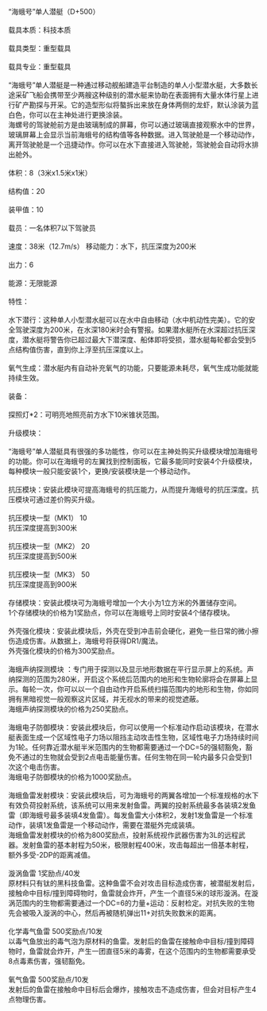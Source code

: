 <title>“海蛾号”单人潜艇</title>
<meta name="GENERATOR" content="WinCHM">
<meta http-equiv="Content-Type" content="text/html; charset=gb2312">
<br>“海蛾号”单人潜艇（D+500） 
<br>
<br>载具本质：科技本质 
<br>
<br>载具类型：重型载具 
<br>
<br>载具专业：重型载具 
<br>
<br>“海蛾号”单人潜艇是一种通过移动舰船建造平台制造的单人小型潜水艇，大多数长途采矿飞船会携带至少两艘这种级别的潜水艇来协助在表面拥有大量水体行星上进行矿产勘探与开采。它的造型形似将螯拆出来放在身体两侧的龙虾，默认涂装为蓝白色，你可以在主神处进行更换涂装。 
<br>海螺号的驾驶舱前方是由玻璃制成的屏幕，你可以通过玻璃直接观察水中的世界，玻璃屏幕上会显示当前海蛾号的结构值等各种数据。进入驾驶舱是一个移动动作，离开驾驶舱是一个迅捷动作。你可以在水下直接进入驾驶舱，驾驶舱会自动将水排出舱外。
<br>
<br>体积：8（3米x1.5米x1米） 
<br>
<br>结构值：20 
<br>
<br>装甲值：10 
<br>
<br>载员：一名体积7以下驾驶员 
<br>
<br>速度：38米（12.7m/s） 移动能力：水下，抗压深度为200米 
<br>
<br>出力：6 
<br>
<br>能源：无限能源 
<br>
<br>特性： 
<br>
<br>水下潜行：这种单人小型潜水艇可以在水中自由移动（水中机动性完美）。它的安全驾驶深度为200米，在水深180米时会有警报。如果潜水艇所在水深超过抗压深度，潜水艇将警告你已超过最大下潜深度、船体即将受损，潜水艇每轮都会受到5点结构值伤害，直到你上浮至抗压深度以上。 
<br>
<br>氧气生成：潜水艇内有自动补充氧气的功能，只要能源未耗尽，氧气生成功能就能持续生效。 
<br>
<br>装备： 
<br>
<br>探照灯*2：可明亮地照亮前方水下10米锥状范围。 
<br>
<br>升级模块： 
<br>
<br>“海蛾号”单人潜艇具有很强的多功能性，你可以在主神处购买升级模块增加海蛾号的功能。你可以在海蛾号的左翼找到控制面板，它最多能同时安装4个升级模块，每种模块一般只能安装1个，更换/安装模块是一个移动动作。 
<br>
<br>抗压模块：安装此模块可提高海蛾号的抗压能力，从而提升海蛾号的抗压深度。抗压模块可通过差价购买升级。 
<br>
<br>抗压模块一型（MK1） 10 
<br>抗压深度提高到300米 
<br>
<br>抗压模块一型（MK2） 20 
<br>抗压深度提高到500米 
<br>
<br>抗压模块一型（MK3） 50 
<br>抗压深度提高到900米 
<br>
<br>存储模块：安装此模块可为海蛾号增加一个大小为1立方米的外置储存空间。 
<br>1个存储模块的价格为1奖励点，你可以在海蛾号上同时安装4个储存模块。 
<br>
<br>外壳强化模块：安装此模块后，外壳在受到冲击前会硬化，避免一些日常的微小擦伤造成伤害。从数据上，海蛾号将获得DR1/魔法。 
<br>外壳强化模块的价格为300奖励点。 
<br>
<br>海蛾声纳探测模块	：专门用于探测以及显示地形数据在平行显示屏上的系统。声纳探测的范围为280米，开启这个系统后范围内的地形和生物轮廓将会在屏幕上显示。每轮一次，你可以以一个自由动作开启系统扫描范围内的地形和生物，你如同拥有黑暗视觉一般观察这片区域，并无视水的带来的视觉遮蔽。
<br>海蛾声纳探测模块的价格为250奖励点。 
<br>
<br>海蛾电子防御模块：安装此模块后，你可以使用一个标准动作启动该模块，在潜水艇表面生成一个区域性电子力场以阻挡主动攻击性生物，区域性电子力场持续时间为1轮。任何靠近潜水艇半米范围内的生物都需要通过一个DC=5的强韧豁免，豁免不通过的生物就会受到2点电击能量伤害。任何生物在同一轮内最多只会受到1次这个电击伤害。 
<br>海蛾电子防御模块的价格为1000奖励点。 
<br>
<br>海蛾鱼雷发射模块：安装此模块后，可为海蛾号的两翼各增加一个标准规格的水下有效负荷投射系统，该系统可以用来发射鱼雷。两翼的投射系统最多各装填2发鱼雷（即海蛾号最多装填4发鱼雷）。每发鱼雷大小体积2，发射1发鱼雷是一个标准动作，装填1发鱼雷是一个移动动作，需要在潜艇外完成装填。 
<br>海蛾鱼雷发射模块的价格为800奖励点，投射系统视作武器伤害为3L的远程武器。发射鱼雷的基本射程为50米，极限射程400米，攻击每超出一倍基本射程，额外多受-2DP的距离减值。 
<br>
<br>漩涡鱼雷 1奖励点/40发 
<br>原材料只有钛的黑科技鱼雷。这种鱼雷不会对攻击目标造成伤害，被潜艇发射后，接触命中目标/撞到障碍物时，鱼雷就会炸开，产生一个直径5米的球形漩涡。在漩涡范围内的生物都需要通过一个DC=6的力量+运动：反射检定。对抗失败的生物先会被吸入漩涡的中心，然后再被随机弹出11+对抗失败数米的距离。 
<br>
<br>化学毒气鱼雷 500奖励点/10发 
<br>以毒气鱼放出的毒气泡为原材料的鱼雷。发射后的鱼雷在接触命中目标/撞到障碍物时，鱼雷就会炸开，产生一团直径5米的毒雾，在这个范围内的生物都需要承受8点毒素伤害，强韧豁免。 
<br>
<br>氧气鱼雷 500奖励点/10发 
<br>发射后的鱼雷在接触命中目标后会爆炸，接触攻击不造成伤害，但会对目标产生4点物理伤害。 